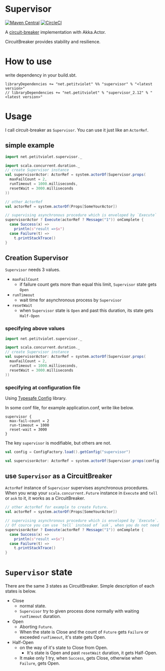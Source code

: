 # Supervisor

[![Maven Central](https://maven-badges.herokuapp.com/maven-central/net.petitviolet/supervisor_2.12/badge.svg)](https://maven-badges.herokuapp.com/maven-central/net.petitviolet/supervisor_2.12)
[![CircleCI](https://circleci.com/gh/petitviolet/supervisor/tree/master.svg?style=svg)](https://circleci.com/gh/petitviolet/supervisor/tree/master)

A [circuit-breaker](http://martinfowler.com/bliki/CircuitBreaker.html) implementation with Akka.Actor.

CircuitBreaker provides stability and resilience.

# How to use

write dependency in your build.sbt.

```
libraryDependencies += "net.petitviolet" %% "supervisor" % "<latest version>"
// libraryDependencies += "net.petitviolet" % "supervisor_2.12" % "<latest version>"
```

# Usage

I call circuit-breaker as `Supervisor`.
You can use it just like an `ActorRef`.

## simple example

```scala
import net.petitviolet.supervisor._

import scala.concurrent.duration._
// create Supervisor instance
val supervisorActor: ActorRef = system.actorOf(Supervisor.props(
  maxFailCount = 2,
  runTimeout = 1000.milliseconds,
  resetWait = 3000.milliseconds
))

// other ActorRef
val actorRef = system.actorOf(Props[SomeYourActor])

// supervising asynchronous procedure which is enveloped by `Execute`
supervisorActor ? Execute(actorRef ? Message("1")) onComplete { 
  case Success(x) =>
    println(s"result =>$x") 
  case Failure(t) =>
    t.printStackTrace()
}
```

## Creation Supervisor

`Supervisor` needs 3 values.

- `maxFailCount`
    - if failure count gets more than equal this limit, `Supervisor` state gets `Open`
- `runTimeout`
    - wait time for asynchronous process by `Supervisor`
- `resetWait`
    - when `Supervisor` state is `Open` and past this duration, its state gets `Half-Open`

### specifying above values

```scala
import net.petitviolet.supervisor._

import scala.concurrent.duration._
// create Supervisor instance
val supervisorActor: ActorRef = system.actorOf(Supervisor.props(
  maxFailCount = 2,
  runTimeout = 1000.milliseconds,
  resetWait = 3000.milliseconds
))
```

### specifying at configuration file

Using [Typesafe Config](https://github.com/typesafehub/config) library.

In some conf file, for example application.conf, write like below.

```
supervisor {
  max-fail-count = 2
  run-timeout = 1000
  reset-wait = 3000
}
```

The key `supervisor` is modifiable, but others are not.

```scala
val config = ConfigFactory.load().getConfig("supervisor")

val supervisorActor: ActorRef = system.actorOf(Supervisor.props(config))
```

## use `Supervisor` as a CircuitBreaker

`ActorRef` instance of `Supervisor` supervises asynchronous procedures.
When you wrap your `scala.concurrent.Future` instance in `Execute` and `tell` or `ask` to it, it works as a CircuitBreaker.

```scala
// other ActorRef for example to create Future.
val actorRef = system.actorOf(Props[SomeYourActor])

// supervising asynchronous procedure which is enveloped by `Execute`.
// Of cource you can use `tell` instead of `ask`, when you do not need result of Future.
supervisorActor ? Execute(actorRef ? Message("1")) onComplete { 
  case Success(x) =>
    println(s"result =>$x") 
  case Failure(t) =>
    t.printStackTrace()
}
```

# `Supervisor` state

There are the same 3 states as CircuitBreaker.
Simple description of each states is below.

- Close
    - normal state.
    - `Supervisor` try to given process done normally with waiting `runTimeout` duration.
- Open
    - Aborting `Future`.
    - When the state is Close and the count of `Future` gets `Failure` or exceeded `runTimeout`, it's state gets Open.
- Half-Open
    - on the way of it's state to Close from Open.
        - It's state is Open and past `resetWait` duration, it gets Half-Open.
    - It make only 1 try, when `Success`, gets Close, otherwise when `Failure`, gets Open.
